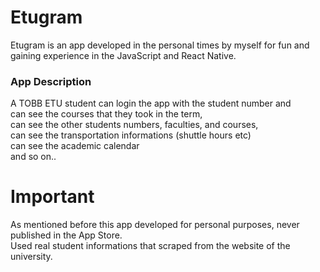 # Etugram

Etugram is an app developed in the personal times by myself for fun and gaining experience in the JavaScript and React Native.

<h3> App Description </h3>

A TOBB ETU student can login the app with the student number and </br>
can see the courses that they took in the term, </br>
can see the other students numbers, faculties, and courses, </br>
can see the transportation informations (shuttle hours etc) </br>
can see the academic calendar </br>
and so on.. </br>

# Important

As mentioned before this app developed for personal purposes, never published in the App Store. </br>
Used real student informations that scraped from the website of the university.
